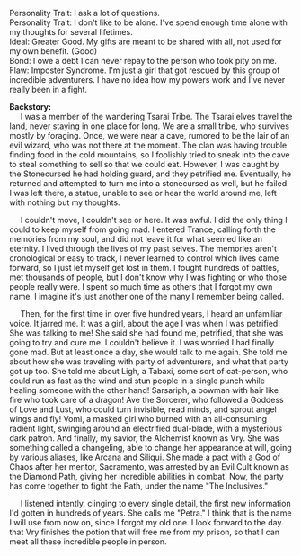 Personality Trait: I ask a lot of questions. \
Personality Trait: I don't like to be alone. I've spend enough time alone with my thoughts for several lifetimes. \
Ideal: Greater Good. My gifts are meant to be shared with all, not used for my own benefit. (Good) \
Bond: I owe a debt I can never repay to the person who took pity on me. \
Flaw: Imposter Syndrome. I'm just a girl that got rescued by this group of incredible adventurers. I have no idea how my powers work and I've never really been in a fight. 

**Backstory:** \
&nbsp;&nbsp;&nbsp;&nbsp; I was a member of the wandering Tsarai Tribe. The Tsarai elves travel the land, never staying in one place for long. We are a small tribe, who survives mostly by foraging. Once, we were near a cave, rumored to be the lair of an evil wizard, who was not there at the moment. The clan was having trouble finding food in the cold mountains, so I foolishly tried to sneak into the cave to steal something to sell so that we could eat. However, I was caught by the Stonecursed he had holding guard, and they petrified me. Eventually, he returned and attempted to turn me into a stonecursed as well, but he failed. I was left there, a statue, unable to see or hear the world around me, left with nothing but my thoughts. 

&nbsp;&nbsp;&nbsp;&nbsp; I couldn't move, I couldn't see or here. It was awful. I did the only thing I could to keep myself from going mad. I entered Trance, calling forth the memories from my soul, and did not leave it for what seemed like an eternity. I lived through the lives of my past selves. The memories aren't cronological or easy to track, I never learned to control which lives came forward, so I just let myself get lost in them. I fought hundreds of battles, met thousands of people, but I don't know why I was fighting or who those people really were. I spent so much time as others that I forgot my own name. I imagine it's just another one of the many I remember being called. 

&nbsp;&nbsp;&nbsp;&nbsp; Then, for the first time in over five hundred years, I heard an unfamiliar voice. It jarred me. It was a girl, about the age I was when I was petrified. She was talking to me! She said she had found me, petrified, that she was going to try and cure me. I couldn't believe it. I was worried I had finally gone mad. But at least once a day, she would talk to me again. She told me about how she was traveling with party of adventurers, and what that party got up too. She told me about Ligh, a Tabaxi, some sort of cat-person, who could run as fast as the wind and stun people in a single punch while healing someone with the other hand! Sarsariph, a bowman with hair like fire who took care of a dragon! Ave the Sorcerer, who followed a Goddess of Love and Lust, who could turn invisible, read minds, and sprout angel wings and fly! Vomi, a masked girl who burned with an all-consuming radient light, swinging around an electrified dual-blade, with a mysterious dark patron. And finally, my savior, the Alchemist known as Vry. She was something called a changeling, able to change her appearance at will, going by various aliases, like Arcana and Siliqui. She made a pact with a God of Chaos after her mentor, Sacramento, was arrested by an Evil Cult known as the Diamond Path, giving her incredible abilities in combat. Now, the party has come together to fight the Path, under the name "The Inclusives." 

&nbsp;&nbsp;&nbsp;&nbsp; I listened intently, clinging to every single detail, the first new information I'd gotten in hundreds of years. She calls me "Petra." I think that is the name I will use from now on, since I forgot my old one. I look forward to the day that Vry finishes the potion that will free me from my prison, so that I can meet all these incredible people in person. 
